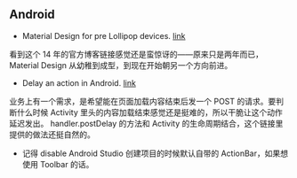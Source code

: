 ## Android

- Material Design for pre Lollipop devices. [link](http://android-developers.blogspot.jp/2014/10/appcompat-v21-material-design-for-pre.html)

看到这个 14 年的官方博客链接感觉还是蛮惊讶的——原来只是两年而已，Material Design 从幼稚到成型，到现在开始朝另一个方向前进。

- Delay an action in Android. [link](http://stackoverflow.com/questions/10845172/android-running-a-method-periodically-using-postdelayed-call)

业务上有一个需求，是希望能在页面加载内容结束后发一个 POST 的请求。要判断什么时候 Activity 里头的内容加载结束感觉还是挺难的，所以干脆让这个动作延迟发出。 handler.postDelay 的方法和 Activity 的生命周期结合，这个链接里提供的做法还挺自然的。

- 记得 disable Android Studio 创建项目的时候默认自带的 ActionBar，如果想使用 Toolbar 的话。
